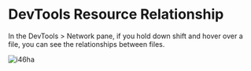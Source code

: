 DevTools Resource Relationship
==============================

In the DevTools > Network pane, if you hold down shift and hover over a file, you can see the relationships between files.

![i46ha](https://cloud.githubusercontent.com/assets/30208/12003760/63b9119a-aafa-11e5-9014-4f20fa4e24e9.png)
